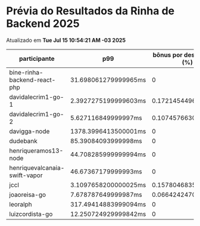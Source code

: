# Prévia do Resultados da Rinha de Backend 2025
Atualizado em **Tue Jul 15 10:54:21 AM -03 2025**


| participante | p99 | bônus por desempenho (%) | multa ($) | lucro |
| -- | -- | -- | -- | -- |
|	bine-rinha-backend-react-php	|	31.698061279999965ms	|	0	|	106873.39774998295	|	198479.16724996833	|
|	davidalecrim1-go-1	|	2.3927275199999603ms	|	0.1721454496000008	|	88063.71875	|	206860.5304147622	|
|	davidalecrim1-go-2	|	5.627116849999997ms	|	0.10745766300000006	|	104337.093	|	225802.65893712477	|
|	davigga-node	|	1378.3996413500001ms	|	0	|	34584.359249999994	|	64228.09574999999	|
|	dudebank	|	85.39084093999998ms	|	0	|	108264.65649999998	|	201062.93349999998	|
|	henriqueramos13-node	|	44.708285999999994ms	|	0	|	60470.81249999999	|	112302.9375	|
|	henriquevalcanaia-swift-vapor	|	46.67367179999993ms	|	0	|	34949.32524999809	|	64905.88974999645	|
|	jccl	|	3.1097658200000025ms	|	0.15780468359999997	|	25774.330749999997	|	59487.500275729995	|
|	joaoreisa-go	|	7.678787649999987ms	|	0.06642424700000026	|	0	|	332386.04730376054	|
|	leoralph	|	317.49414883999094ms	|	0	|	64073.820999999996	|	118994.239	|
|	luizcordista-go	|	12.250724929999842ms	|	0	|	0	|	306471.94	|
